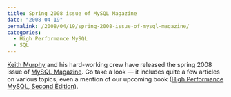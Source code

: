 ```yaml
---
title: Spring 2008 issue of MySQL Magazine
date: "2008-04-19"
permalink: /2008/04/19/spring-2008-issue-of-mysql-magazine/
categories:
  - High Performance MySQL
  - SQL
---
```

[Keith Murphy][1] and his hard-working crew have released the spring 2008 issue of [MySQL Magazine][2]. Go take a look &#8212; it includes quite a few articles on various topics, even a mention of our upcoming book ([High Performance MySQL, Second Edition][3]).

 [1]: http://www.paragon-cs.com/
 [2]: http://www.paragon-cs.com/mag/
 [3]: http://www.amazon.com/gp/product/0596101716?ie=UTF8&#038;tag=xaprb-20&#038;link_code=as3&#038;camp=211189&#038;creative=373489&#038;creativeASIN=0596101716
